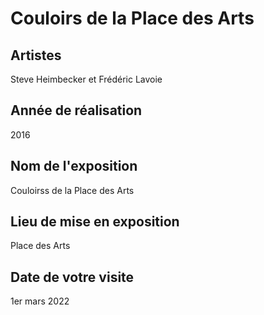 # Couloirs de la Place des Arts 

## Artistes
Steve Heimbecker et Frédéric Lavoie

## Année de réalisation 
2016

## Nom de l'exposition
Couloirss de la Place des Arts

## Lieu de mise en exposition
Place des Arts

## Date de votre visite 
1er mars 2022

##
